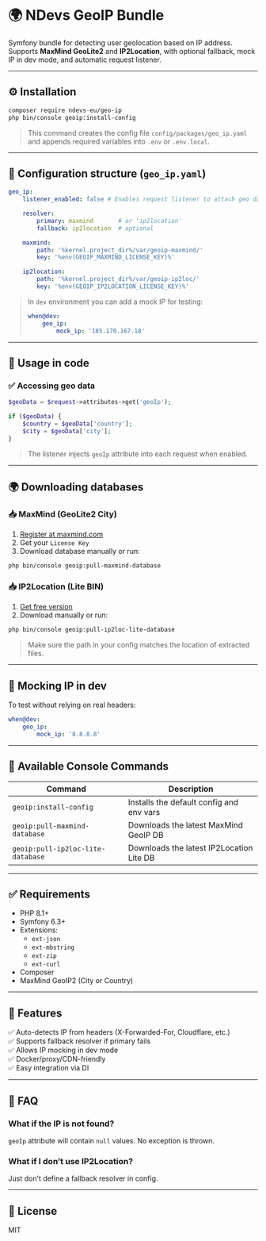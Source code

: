 # 🌍 NDevs GeoIP Bundle

Symfony bundle for detecting user geolocation based on IP address.  
Supports **MaxMind GeoLite2** and **IP2Location**, with optional fallback, mock IP in dev mode, and automatic request listener.

---

## ⚙️ Installation

```bash
composer require ndevs-eu/geo-ip
php bin/console geoip:install-config
```

> This command creates the config file `config/packages/geo_ip.yaml`  
> and appends required variables into `.env` or `.env.local`.

---

## 📁 Configuration structure (`geo_ip.yaml`)

```yaml
geo_ip:
    listener_enabled: false # Enables request listener to attach geo data

    resolver:
        primary: maxmind       # or 'ip2location'
        fallback: ip2location  # optional

    maxmind:
        path: '%kernel.project_dir%/var/geoip-maxmind/'
        key: '%env(GEOIP_MAXMIND_LICENSE_KEY)%'

    ip2location:
        path: '%kernel.project_dir%/var/geoip-ip2loc/'
        key: '%env(GEOIP_IP2LOCATION_LICENSE_KEY)%'
```

> In `dev` environment you can add a mock IP for testing:
>
> ```yaml
> when@dev:
>     geo_ip:
>         mock_ip: '185.170.167.18'
> ```

---

## 🧪 Usage in code

### ✅ Accessing geo data

```php
$geoData = $request->attributes->get('geoIp');

if ($geoData) {
    $country = $geoData['country'];
    $city = $geoData['city'];
}
```

> The listener injects `geoIp` attribute into each request when enabled.

---

## 🌍 Downloading databases

### 📥 MaxMind (GeoLite2 City)

1. [Register at maxmind.com](https://www.maxmind.com/en/geolite2/signup)
2. Get your `License Key`
3. Download database manually or run:

```bash
php bin/console geoip:pull-maxmind-database
```

### 📥 IP2Location (Lite BIN)

1. [Get free version](https://lite.ip2location.com/)
2. Download manually or run:

```bash
php bin/console geoip:pull-ip2loc-lite-database
```

> Make sure the path in your config matches the location of extracted files.

---

## 🧪 Mocking IP in dev

To test without relying on real headers:

```yaml
when@dev:
    geo_ip:
        mock_ip: '8.8.8.8'
```

---

## 🧰 Available Console Commands

| Command                                | Description                                  |
|----------------------------------------|----------------------------------------------|
| `geoip:install-config`                 | Installs the default config and env vars     |
| `geoip:pull-maxmind-database`          | Downloads the latest MaxMind GeoIP DB        |
| `geoip:pull-ip2loc-lite-database`      | Downloads the latest IP2Location Lite DB     |

---

## ✅ Requirements

- PHP 8.1+
- Symfony 6.3+
- Extensions:
  - `ext-json`
  - `ext-mbstring`
  - `ext-zip`
  - `ext-curl`
- Composer
- MaxMind GeoIP2 (City or Country)

---

## 📌 Features

✅ Auto-detects IP from headers (X-Forwarded-For, Cloudflare, etc.)  
✅ Supports fallback resolver if primary fails  
✅ Allows IP mocking in dev mode  
✅ Docker/proxy/CDN-friendly  
✅ Easy integration via DI

---

## 🙋 FAQ

### What if the IP is not found?

`geoIp` attribute will contain `null` values. No exception is thrown.

### What if I don’t use IP2Location?

Just don't define a fallback resolver in config.

---

## 📄 License

MIT


<!-- GitAds-Verify: OOHJYA56MRUFTKQPFYFVL2QJTA9WSOK1 -->
